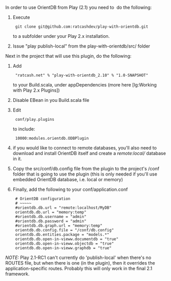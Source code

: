 In order to use OrientDB from Play (2.1) you need to &nbsp;do the following:

1. Execute

        git clone git@github.com:ratcashdev/play-with-orientdb.git
    to a subfolder under your Play 2.x installation.
2. Issue "play publish-local" from the play-with-orientdb/src/ folder


Next in the project that will use this plugin, do the following:

1. Add

        "ratcash.net" % "play-with-orientdb_2.10" % "1.0-SNAPSHOT"
    to your Build.scala, under appDependencies (more here ﻿﻿[lg:Working with Play 2.x Plugins])
2. Disable EBean in you Build.scala file
3. Edit

        conf/play.plugins
    to include:

        10000:modules.orientdb.ODBPlugin
4. if you would like to connect to remote databases, you'll also need to download and install OrientDB itself and create a *remote:local/<YourDBName>* database in it.
5. Copy the src/conf/db.config file from the plugin to the project's /conf folder that is going to use the plugin (this is only needed if you'll use embedded OrientDB database, i.e. local or memory)
6. Finally, add the following to your conf/application.conf

        # OrientDB configuration
        # ~~~~~
        #orientdb.db.url = "remote:localhost/MyDB"
        orientdb.db.url = "memory:temp"
        #orientdb.db.username = "admin"
        #orientdb.db.password = "admin"
        #orientdb.db.graph.url = "memory:temp"
        orientdb.db.config.file = "/conf/db.config"
        orientdb.db.entities.package = "models.*"
        orientdb.db.open-in-vieww.documentdb = "true"
        orientdb.db.open-in-vieww.objectdb = "true"
        orientdb.db.open-in-vieww.graphdb = "true"

*NOTE:* Play 2.1-RC1 can't currently do 'publish-local' when there's no ROUTES file, but when there is one (in the plugin), then it overrides the application-specific routes. Probably this will only work in the final 2.1 framework.